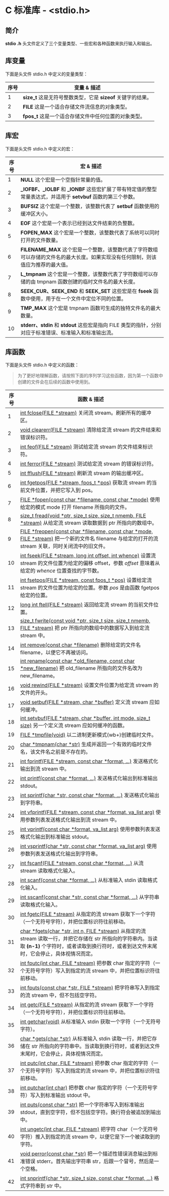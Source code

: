 # C 标准库 - <stdio.h>

## 简介

**stdio .h** 头文件定义了三个变量类型、一些宏和各种函数来执行输入和输出。

## 库变量

下面是头文件 stdio.h 中定义的变量类型：

| 序号 | 变量 & 描述                                                  |
| ---- | ------------------------------------------------------------ |
| 1    | **size_t**  这是无符号整数类型，它是 **sizeof** 关键字的结果。 |
| 2    | **FILE**  这是一个适合存储文件流信息的对象类型。             |
| 3    | **fpos_t**  这是一个适合存储文件中任何位置的对象类型。       |

## 库宏

下面是头文件 stdio.h 中定义的宏：

| 序号 | 宏 & 描述                                                    |
| ---- | ------------------------------------------------------------ |
| 1    | **NULL** 这个宏是一个空指针常量的值。                        |
| 2    | **_IOFBF、_IOLBF** 和  **_IONBF**  这些宏扩展了带有特定值的整型常量表达式，并适用于 **setvbuf** 函数的第三个参数。 |
| 3    | **BUFSIZ** 这个宏是一个整数，该整数代表了 **setbuf** 函数使用的缓冲区大小。 |
| 4    | **EOF**  这个宏是一个表示已经到达文件结束的负整数。          |
| 5    | **FOPEN_MAX**  这个宏是一个整数，该整数代表了系统可以同时打开的文件数量。 |
| 6    | **FILENAME_MAX**  这个宏是一个整数，该整数代表了字符数组可以存储的文件名的最大长度。如果实现没有任何限制，则该值应为推荐的最大值。 |
| 7    | **L_tmpnam**  这个宏是一个整数，该整数代表了字符数组可以存储的由 tmpnam 函数创建的临时文件名的最大长度。 |
| 8    | **SEEK_CUR、SEEK_END** 和 **SEEK_SET**  这些宏是在 **fseek** 函数中使用，用于在一个文件中定位不同的位置。 |
| 9    | **TMP_MAX**   这个宏是 tmpnam 函数可生成的独特文件名的最大数量。 |
| 10   | **stderr、stdin** 和 **stdout**   这些宏是指向 FILE 类型的指针，分别对应于标准错误、标准输入和标准输出流。 |

## 库函数

下面是头文件 stdio.h 中定义的函数：

> 为了更好地理解函数，请按照下面的序列学习这些函数，因为第一个函数中创建的文件会在后续的函数中使用到。

| 序号 | 函数 & 描述                                                  |
| ---- | ------------------------------------------------------------ |
| 1    | [int fclose(FILE *stream)](https://www.runoob.com/cprogramming/c-function-fclose.html) 关闭流 stream。刷新所有的缓冲区。 |
| 2    | [void clearerr(FILE *stream)](https://www.runoob.com/cprogramming/c-function-clearerr.html) 清除给定流 stream 的文件结束和错误标识符。 |
| 3    | [int feof(FILE *stream)](https://www.runoob.com/cprogramming/c-function-feof.html) 测试给定流 stream 的文件结束标识符。 |
| 4    | [int ferror(FILE *stream)](https://www.runoob.com/cprogramming/c-function-ferror.html) 测试给定流 stream 的错误标识符。 |
| 5    | [int fflush(FILE *stream)](https://www.runoob.com/cprogramming/c-function-fflush.html) 刷新流 stream 的输出缓冲区。 |
| 6    | [int fgetpos(FILE *stream, fpos_t *pos)](https://www.runoob.com/cprogramming/c-function-fgetpos.html) 获取流 stream 的当前文件位置，并把它写入到 pos。 |
| 7    | [FILE *fopen(const char *filename, const char *mode)](https://www.runoob.com/cprogramming/c-function-fopen.html) 使用给定的模式 mode 打开 filename 所指向的文件。 |
| 8    | [size_t fread(void *ptr, size_t size, size_t nmemb, FILE *stream)](https://www.runoob.com/cprogramming/c-function-fread.html) 从给定流 stream 读取数据到 ptr 所指向的数组中。 |
| 9    | [FILE *freopen(const char *filename, const char *mode, FILE *stream)](https://www.runoob.com/cprogramming/c-function-freopen.html) 把一个新的文件名 filename 与给定的打开的流 stream 关联，同时关闭流中的旧文件。 |
| 10   | [int fseek(FILE *stream, long int offset, int whence)](https://www.runoob.com/cprogramming/c-function-fseek.html) 设置流 stream 的文件位置为给定的偏移 offset，参数 *offset* 意味着从给定的 *whence* 位置查找的字节数。 |
| 11   | [int fsetpos(FILE *stream, const fpos_t *pos)](https://www.runoob.com/cprogramming/c-function-fsetpos.html) 设置给定流 stream 的文件位置为给定的位置。参数 *pos* 是由函数 fgetpos 给定的位置。 |
| 12   | [long int ftell(FILE *stream)](https://www.runoob.com/cprogramming/c-function-ftell.html) 返回给定流 stream 的当前文件位置。 |
| 13   | [size_t fwrite(const void *ptr, size_t size, size_t nmemb, FILE *stream)](https://www.runoob.com/cprogramming/c-function-fwrite.html) 把 ptr 所指向的数组中的数据写入到给定流 stream 中。 |
| 14   | [int remove(const char *filename)](https://www.runoob.com/cprogramming/c-function-remove.html) 删除给定的文件名 filename，以便它不再被访问。 |
| 15   | [int rename(const char *old_filename, const char *new_filename)](https://www.runoob.com/cprogramming/c-function-rename.html) 把 old_filename 所指向的文件名改为 new_filename。 |
| 16   | [void rewind(FILE *stream)](https://www.runoob.com/cprogramming/c-function-rewind.html) 设置文件位置为给定流 stream 的文件的开头。 |
| 17   | [void setbuf(FILE *stream, char *buffer)](https://www.runoob.com/cprogramming/c-function-setbuf.html) 定义流 stream 应如何缓冲。 |
| 18   | [int setvbuf(FILE *stream, char *buffer, int mode, size_t size)](https://www.runoob.com/cprogramming/c-function-setvbuf.html) 另一个定义流 stream 应如何缓冲的函数。 |
| 19   | [FILE *tmpfile(void)](https://www.runoob.com/cprogramming/c-function-tmpfile.html) 以二进制更新模式(wb+)创建临时文件。 |
| 20   | [char *tmpnam(char *str)](https://www.runoob.com/cprogramming/c-function-tmpnam.html) 生成并返回一个有效的临时文件名，该文件名之前是不存在的。 |
| 21   | [int fprintf(FILE *stream, const char *format, ...)](https://www.runoob.com/cprogramming/c-function-fprintf.html) 发送格式化输出到流 stream 中。 |
| 22   | [int printf(const char *format, ...)](https://www.runoob.com/cprogramming/c-function-printf.html) 发送格式化输出到标准输出 stdout。 |
| 23   | [int sprintf(char *str, const char *format, ...)](https://www.runoob.com/cprogramming/c-function-sprintf.html) 发送格式化输出到字符串。 |
| 24   | [int vfprintf(FILE *stream, const char *format, va_list arg)](https://www.runoob.com/cprogramming/c-function-vfprintf.html) 使用参数列表发送格式化输出到流 stream 中。 |
| 25   | [int vprintf(const char *format, va_list arg)](https://www.runoob.com/cprogramming/c-function-vprintf.html) 使用参数列表发送格式化输出到标准输出 stdout。 |
| 26   | [int vsprintf(char *str, const char *format, va_list arg)](https://www.runoob.com/cprogramming/c-function-vsprintf.html) 使用参数列表发送格式化输出到字符串。 |
| 27   | [int fscanf(FILE *stream, const char *format, ...)](https://www.runoob.com/cprogramming/c-function-fscanf.html) 从流 stream 读取格式化输入。 |
| 28   | [int scanf(const char *format, ...)](https://www.runoob.com/cprogramming/c-function-scanf.html) 从标准输入 stdin 读取格式化输入。 |
| 29   | [int sscanf(const char *str, const char *format, ...)](https://www.runoob.com/cprogramming/c-function-sscanf.html) 从字符串读取格式化输入。 |
| 30   | [int fgetc(FILE *stream)](https://www.runoob.com/cprogramming/c-function-fgetc.html) 从指定的流 stream 获取下一个字符（一个无符号字符），并把位置标识符往前移动。 |
| 31   | [char *fgets(char *str, int n, FILE *stream)](https://www.runoob.com/cprogramming/c-function-fgets.html) 从指定的流 stream 读取一行，并把它存储在 str 所指向的字符串内。当读取 **(n-1)** 个字符时，或者读取到换行符时，或者到达文件末尾时，它会停止，具体视情况而定。 |
| 32   | [int fputc(int char, FILE *stream)](https://www.runoob.com/cprogramming/c-function-fputc.html) 把参数 char 指定的字符（一个无符号字符）写入到指定的流 stream 中，并把位置标识符往前移动。 |
| 33   | [int fputs(const char *str, FILE *stream)](https://www.runoob.com/cprogramming/c-function-fputs.html) 把字符串写入到指定的流 stream 中，但不包括空字符。 |
| 34   | [int getc(FILE *stream)](https://www.runoob.com/cprogramming/c-function-getc.html) 从指定的流 stream 获取下一个字符（一个无符号字符），并把位置标识符往前移动。 |
| 35   | [int getchar(void)](https://www.runoob.com/cprogramming/c-function-getchar.html) 从标准输入 stdin 获取一个字符（一个无符号字符）。 |
| 36   | [char *gets(char *str)](https://www.runoob.com/cprogramming/c-function-gets.html) 从标准输入 stdin 读取一行，并把它存储在 str 所指向的字符串中。当读取到换行符时，或者到达文件末尾时，它会停止，具体视情况而定。 |
| 37   | [int putc(int char, FILE *stream)](https://www.runoob.com/cprogramming/c-function-putc.html) 把参数 char 指定的字符（一个无符号字符）写入到指定的流 stream 中，并把位置标识符往前移动。 |
| 38   | [int putchar(int char)](https://www.runoob.com/cprogramming/c-function-putchar.html) 把参数 char 指定的字符（一个无符号字符）写入到标准输出 stdout 中。 |
| 39   | [int puts(const char *str)](https://www.runoob.com/cprogramming/c-function-puts.html) 把一个字符串写入到标准输出 stdout，直到空字符，但不包括空字符。换行符会被追加到输出中。 |
| 40   | [int ungetc(int char, FILE *stream)](https://www.runoob.com/cprogramming/c-function-ungetc.html) 把字符 char（一个无符号字符）推入到指定的流 stream 中，以便它是下一个被读取到的字符。 |
| 41   | [void perror(const char *str)](https://www.runoob.com/cprogramming/c-function-perror.html) 把一个描述性错误消息输出到标准错误 stderr。首先输出字符串 str，后跟一个冒号，然后是一个空格。 |
| 42   | [int snprintf(char *str, size_t size, const char *format, ...)](https://www.runoob.com/cprogramming/c-function-snprintf.html) 格式字符串到 str 中。 |